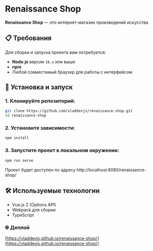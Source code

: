 # Renaissance Shop

**Renaissance Shop** — это интернет-магазин произведений искусства

## 📋 Требования

Для сборки и запуска проекта вам потребуется:

- **Node.js** версии `16.x` или выше
- **npm**
- Любой совместимый браузер для работы с интерфейсом

## 📂 Установка и запуск

### 1. Клонируйте репозиторий:

```bash
git clone https://github.com/vladdevjs/renaissance-shop.git
cd renaissance-shop
```

### 2. Установите зависимости:

```bash
npm install
```

### 3. Запустите проект в локальном окружении:

```bash
npm run serve
```

Проект будет доступен по адресу http://localhost:8080/renaissance-shop/

## 🛠 Используемые технологии

- Vue.js 2 (Options API)
- Webpack для сборки
- TypeScript

### 🌐 Деплой

[https://vladdevjs.github.io/renaissance-shop/](https://vladdevjs.github.io/renaissance-shop/)
